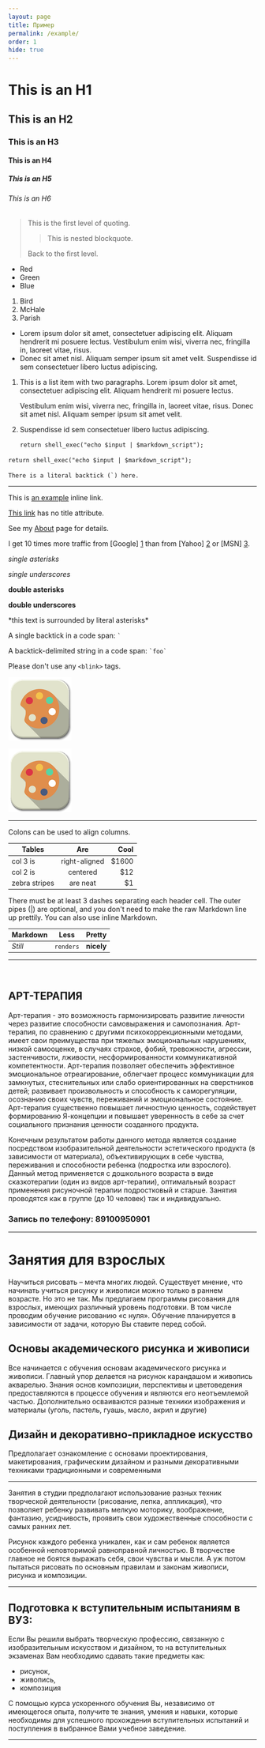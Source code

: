 ```yaml
---
layout: page
title: Пример
permalink: /example/
order: 1
hide: true
---
```

# This is an H1

## This is an H2

### This is an H3

#### This is an H4

##### This is an H5

###### This is an H6

> This is the first level of quoting.
>
> > This is nested blockquote.
>
> Back to the first level.

*   Red
*   Green
*   Blue

1.  Bird
2.  McHale
3.  Parish

*   Lorem ipsum dolor sit amet, consectetuer adipiscing elit.
    Aliquam hendrerit mi posuere lectus. Vestibulum enim wisi,
    viverra nec, fringilla in, laoreet vitae, risus.
*   Donec sit amet nisl. Aliquam semper ipsum sit amet velit.
    Suspendisse id sem consectetuer libero luctus adipiscing.

1.  This is a list item with two paragraphs. Lorem ipsum dolor
    sit amet, consectetuer adipiscing elit. Aliquam hendrerit
    mi posuere lectus.

    Vestibulum enim wisi, viverra nec, fringilla in, laoreet
    vitae, risus. Donec sit amet nisl. Aliquam semper ipsum
    sit amet velit.

2.  Suspendisse id sem consectetuer libero luctus adipiscing.

        return shell_exec("echo $input | $markdown_script");

`return shell_exec("echo $input | $markdown_script");`

``There is a literal backtick (`) here.``

***

This is [an example](http://example.com/ "Title") inline link.

[This link](http://example.net/) has no title attribute.

See my [About](/about1/) page for details. 

I get 10 times more traffic from [Google] [1] than from
[Yahoo] [2] or [MSN] [3].

  [1]: http://google.com/        "Google"
  [2]: http://search.yahoo.com/  "Yahoo Search"
  [3]: http://search.msn.com/    "MSN Search"

*single asterisks*

_single underscores_

**double asterisks**

__double underscores__

\*this text is surrounded by literal asterisks\*

A single backtick in a code span: `` ` ``

A backtick-delimited string in a code span: `` `foo` ``

Please don't use any `<blink>` tags.

![Avatar](/img/avatar.png "Avatar")

![Alt text][id]

[id]: /img/avatar.png  "Optional title attribute"

***

Colons can be used to align columns.

| Tables        | Are           | Cool  |
| ------------- |:-------------:| -----:|
| col 3 is      | right-aligned | $1600 |
| col 2 is      | centered      |   $12 |
| zebra stripes | are neat      |    $1 |

There must be at least 3 dashes separating each header cell.
The outer pipes (|) are optional, and you don't need to make the 
raw Markdown line up prettily. You can also use inline Markdown.

Markdown | Less | Pretty
--- | --- | ---
*Still* | `renders` | **nicely**


***
<a name = "art-therapy"></a> <br>
<h2>АРТ-ТЕРАПИЯ</h2>
Арт-терапия - это возможность гармонизировать развитие личности через развитие способности самовыражения и самопознания. Арт-терапия, по сравнению с другими психокоррекционными методами, имеет свои преимущества при тяжелых эмоциональных нарушениях, низкой самооценке, в случаях страхов, фобий, тревожности, агрессии, застенчивости, лживости, несформированности коммуникативной компетентности.
Арт-терапия позволяет обеспечить эффективное эмоциональное отреагирование, облегчает процесс коммуникации для замкнутых, стеснительных или слабо ориентированных на сверстников детей; развивает произвольность и способность к саморегуляции, осознанию своих чувств, переживаний и эмоциональное состояние.
Арт-терапия существенно повышает личностную ценность, содействует формированию Я-концепции и повышает уверенность в себе за счет социального признания ценности созданного продукта.

Конечным результатом работы данного метода является создание посредством изобразительной деятельности эстетического продукта (в зависимости от материала), объективирующих в себе чувства, переживания и способности ребенка (подростка или взрослого).
Данный метод применяется с дошкольного возраста в виде сказкотерапии (один из видов арт-терапии), оптимальный возраст применения рисуночной терапии подростковый и старше. Занятия проводятся как в группе (до 10 человек) так и индивидуально.

<h3>Запись по телефону: 89100950901</h3>

***
<a name = "lesson-for-adults"></a>
<h1>Занятия для взрослых</h1>
Научиться рисовать – мечта многих людей. Существует мнение, что начинать учиться рисунку и живописи можно только в раннем возрасте. Но это не так. Мы предлагаем программы рисования для взрослых, имеющих различный уровень подготовки. В том числе проводим обучение рисованию «с нуля». Обучение планируется в зависимости от задачи, которую Вы ставите перед собой.
<h2>Основы академического рисунка и живописи</h2>
Все начинается с обучения основам академического рисунка и живописи. Главный упор делается на рисунок карандашом и живопись акварелью. Знания основ композиции, перспективы и цветоведения предоставляются в процессе обучения и являются его неотъемлемой частью. Дополнительно осваиваются разные техники изображения и материалы (уголь, пастель, гуашь, масло, акрил и другие)
<h2>Дизайн и декоративно-прикладное искусство</h2>
Предполагает ознакомление с основами проектирования, макетирования, графическим дизайном и разными декоративными техниками традиционными и современными

***
<a name = "lesson-for-children"></a>
Занятия в студии предполагают использование разных техник творческой деятельности (рисование, лепка, аппликация), что позволяет ребенку развивать мелкую моторику, воображение, фантазию, усидчивость, проявить свои художественные способности с самых ранних лет.

Рисунок каждого ребенка уникален, как и сам ребенок является особенной неповторимой равноправной личностью. В творчестве главное не боятся выражать себя, свои чувства и мысли. А уж потом пытаться рисовать по основным правилам и законам живописи, рисунка и композиции.

***
<a name = "preparation-for-exams"></a>
<h2>Подготовка к вступительным испытаниям в ВУЗ:</h2>
Если Вы решили выбрать творческую профессию, связанную с изобразительным искусством и дизайном, то на вступительных экзаменах Вам необходимо сдавать такие предметы как:
<ul>
  <li>рисунок,</li>
  <li>живопись,</li>
  <li>композиция</li>
</ul>
С помощью курса ускоренного обучения Вы, независимо от имеющегося опыта, получите те знания, умения и навыки, которые необходимы для успешного прохождения вступительных испытаний и поступления в выбранное Вами учебное заведение.

***
